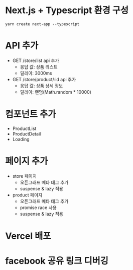 # Next.js + Typescript 환경 구성

`yarn create next-app --typescript`

# API 추가

- GET /store/list api 추가
  - 응답 값: 상품 리스트
  - 딜레이: 3000ms
- GET /store/product/:id api 추가
  - 응답 값: 상품 상세 정보
  - 딜레이: 랜덤(Math.random \* 10000)

# 컴포넌트 추가

- ProductList
- ProductDetail
- Loading

# 페이지 추가

- store 페이지
  - 오픈그래프 메타 태그 추가
  - suspense & lazy 적용
- product 페이지
  - 오픈그래프 메타 태그 추가
  - promise race 사용
  - suspense & lazy 적용

# Vercel 배포

# facebook 공유 링크 디버깅
